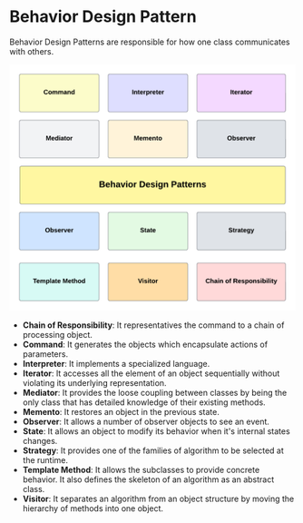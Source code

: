 # Behavior Design Pattern

Behavior Design Patterns are responsible for how one class communicates with others.

<p align="center">
  <img width="600" src="https://github.com/santimattius/kotlin-design-patterns/blob/master/src/main/resources/behavior/behavior.png?raw=true" alt="Screenshot home"/>
</p>

- **Chain of Responsibility**: It representatives the command to a chain of processing object.
- **Command**: It generates the objects which encapsulate actions of parameters.
- **Interpreter**: It implements a specialized language.
- **Iterator**: It accesses all the element of an object sequentially without violating its underlying representation.
- **Mediator**: It provides the loose coupling between classes by being the only class that has detailed knowledge of
  their existing methods.
- **Memento**: It restores an object in the previous state.
- **Observer**: It allows a number of observer objects to see an event.
- **State**: It allows an object to modify its behavior when it's internal states changes.
- **Strategy**: It provides one of the families of algorithm to be selected at the runtime.
- **Template Method**: It allows the subclasses to provide concrete behavior. It also defines the skeleton of an
  algorithm as an abstract class.
- **Visitor**: It separates an algorithm from an object structure by moving the hierarchy of methods into one object.
